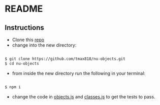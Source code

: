 # README

## Instructions

- Clone this [repo](https://github.com/tmax818/nu-objects)
- change into the new directory:

```bash

$ git clone https://github.com/tmax818/nu-objects.git
$ cd nu-objects
```

- from inside the new directory run the following in your terminal:

```bash

$ npm i

```

- change the code in [objects.js](src/objects.js) and [classes.js](src/classes.js) to get the tests to pass.
